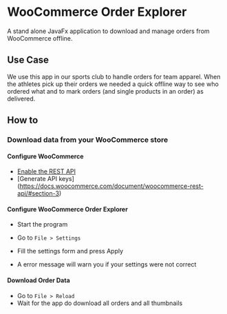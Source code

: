 # WooCommerce Order Explorer

A stand alone JavaFx application to download and manage orders from WooCommerce offline.

## Use Case

We use this app in our sports club to handle orders for team apparel.
When the athletes pick up their orders we needed a quick offline way
to see who ordered what and to mark orders (and single products in an order) as delivered.

## How to

### Download data from your WooCommerce store

#### Configure WooCommerce

* [Enable the REST API](https://docs.woocommerce.com/document/woocommerce-rest-api/#section-2)
* [Generate API keys] (https://docs.woocommerce.com/document/woocommerce-rest-api/#section-3)

#### Configure WooCommerce Order Explorer

* Start the program
* Go to `File > Settings`
* Fill the settings form and press Apply

* A error message will warn you if your settings were not correct

#### Download Order Data

* Go to `File > Reload`
* Wait for the app do download all orders and all thumbnails